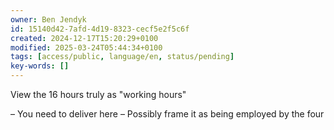```yaml
---
owner: Ben Jendyk
id: 15140d42-7afd-4d19-8323-cecf5e2f5c6f
created: 2024-12-17T15:20:29+0100
modified: 2025-03-24T05:44:34+0100
tags: [access/public, language/en, status/pending]
key-words: []
---
```


View the 16 hours truly as "working hours"

– You need to deliver here
– Possibly frame it as being employed by the four
